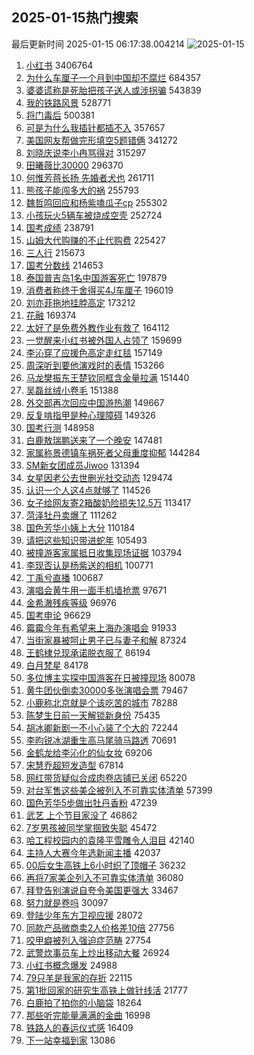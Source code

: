 ## 2025-01-15热门搜索 
最后更新时间 2025-01-15 06:17:38.004214 
![2025-01-15](https://imgs-storage.s3.us-east-005.backblazeb2.com/20250115/2025-01-15.png?versionId=4_z8fbbed132d73df8689c40f13_f101c6e5517e85847_d20250114_m221737_c005_v0501016_t0047_u01736893057978) 
1. [小红书](https://s.weibo.com/weibo?q=%E5%B0%8F%E7%BA%A2%E4%B9%A6&t=31&band_rank=1&Refer=top) 3406764
1. [为什么车厘子一个月到中国却不腐烂](https://s.weibo.com/weibo?q=%23%E4%B8%BA%E4%BB%80%E4%B9%88%E8%BD%A6%E5%8E%98%E5%AD%90%E4%B8%80%E4%B8%AA%E6%9C%88%E5%88%B0%E4%B8%AD%E5%9B%BD%E5%8D%B4%E4%B8%8D%E8%85%90%E7%83%82%23&t=31&band_rank=2&Refer=top) 684357
1. [婆婆谎称是死胎把孩子送人或涉拐骗](https://s.weibo.com/weibo?q=%23%E5%A9%86%E5%A9%86%E8%B0%8E%E7%A7%B0%E6%98%AF%E6%AD%BB%E8%83%8E%E6%8A%8A%E5%AD%A9%E5%AD%90%E9%80%81%E4%BA%BA%E6%88%96%E6%B6%89%E6%8B%90%E9%AA%97%23&t=31&band_rank=5&Refer=top) 543839
1. [我的铁路风景](https://s.weibo.com/weibo?q=%23%E6%88%91%E7%9A%84%E9%93%81%E8%B7%AF%E9%A3%8E%E6%99%AF%23&t=31&band_rank=3&Refer=top) 528771
1. [将门毒后](https://s.weibo.com/weibo?q=%E5%B0%86%E9%97%A8%E6%AF%92%E5%90%8E&t=31&band_rank=4&Refer=top) 500381
1. [可是为什么我插针都插不入](https://s.weibo.com/weibo?q=%23%E5%8F%AF%E6%98%AF%E4%B8%BA%E4%BB%80%E4%B9%88%E6%88%91%E6%8F%92%E9%92%88%E9%83%BD%E6%8F%92%E4%B8%8D%E5%85%A5%23&t=31&band_rank=43&Refer=top) 357657
1. [美国网友帮做完形填空5题错俩](https://s.weibo.com/weibo?q=%23%E7%BE%8E%E5%9B%BD%E7%BD%91%E5%8F%8B%E5%B8%AE%E5%81%9A%E5%AE%8C%E5%BD%A2%E5%A1%AB%E7%A9%BA5%E9%A2%98%E9%94%99%E4%BF%A9%23&t=31&band_rank=6&Refer=top) 341272
1. [刘晓庆说李小冉骂得对](https://s.weibo.com/weibo?q=%23%E5%88%98%E6%99%93%E5%BA%86%E8%AF%B4%E6%9D%8E%E5%B0%8F%E5%86%89%E9%AA%82%E5%BE%97%E5%AF%B9%23&t=31&band_rank=7&Refer=top) 315297
1. [田曦薇比30000](https://s.weibo.com/weibo?q=%23%E7%94%B0%E6%9B%A6%E8%96%87%E6%AF%9430000%23&t=31&band_rank=8&Refer=top) 296370
1. [何惟芳蒋长扬 先婚者犬也](https://s.weibo.com/weibo?q=%E4%BD%95%E6%83%9F%E8%8A%B3%E8%92%8B%E9%95%BF%E6%89%AC%20%E5%85%88%E5%A9%9A%E8%80%85%E7%8A%AC%E4%B9%9F&t=31&band_rank=9&Refer=top) 261711
1. [熊孩子能闯多大的祸](https://s.weibo.com/weibo?q=%23%E7%86%8A%E5%AD%A9%E5%AD%90%E8%83%BD%E9%97%AF%E5%A4%9A%E5%A4%A7%E7%9A%84%E7%A5%B8%23&t=31&band_rank=10&Refer=top) 255793
1. [魏哲鸣回应和杨紫嗑瓜子cp](https://s.weibo.com/weibo?q=%E9%AD%8F%E5%93%B2%E9%B8%A3%E5%9B%9E%E5%BA%94%E5%92%8C%E6%9D%A8%E7%B4%AB%E5%97%91%E7%93%9C%E5%AD%90cp&t=31&band_rank=11&Refer=top) 255302
1. [小孩玩火5辆车被烧成空壳](https://s.weibo.com/weibo?q=%23%E5%B0%8F%E5%AD%A9%E7%8E%A9%E7%81%AB5%E8%BE%86%E8%BD%A6%E8%A2%AB%E7%83%A7%E6%88%90%E7%A9%BA%E5%A3%B3%23&t=31&band_rank=12&Refer=top) 252724
1. [国考成绩](https://s.weibo.com/weibo?q=%E5%9B%BD%E8%80%83%E6%88%90%E7%BB%A9&t=31&band_rank=13&Refer=top) 238791
1. [山姆大代购赚的不止代购费](https://s.weibo.com/weibo?q=%23%E5%B1%B1%E5%A7%86%E5%A4%A7%E4%BB%A3%E8%B4%AD%E8%B5%9A%E7%9A%84%E4%B8%8D%E6%AD%A2%E4%BB%A3%E8%B4%AD%E8%B4%B9%23&t=31&band_rank=14&Refer=top) 225427
1. [三人行](https://s.weibo.com/weibo?q=%E4%B8%89%E4%BA%BA%E8%A1%8C&t=31&band_rank=15&Refer=top) 215673
1. [国考分数线](https://s.weibo.com/weibo?q=%E5%9B%BD%E8%80%83%E5%88%86%E6%95%B0%E7%BA%BF&t=31&band_rank=16&Refer=top) 214653
1. [泰国普吉岛1名中国游客死亡](https://s.weibo.com/weibo?q=%23%E6%B3%B0%E5%9B%BD%E6%99%AE%E5%90%89%E5%B2%9B1%E5%90%8D%E4%B8%AD%E5%9B%BD%E6%B8%B8%E5%AE%A2%E6%AD%BB%E4%BA%A1%23&t=31&band_rank=18&Refer=top) 197879
1. [消费者称终于舍得买4J车厘子](https://s.weibo.com/weibo?q=%23%E6%B6%88%E8%B4%B9%E8%80%85%E7%A7%B0%E7%BB%88%E4%BA%8E%E8%88%8D%E5%BE%97%E4%B9%B04J%E8%BD%A6%E5%8E%98%E5%AD%90%23&t=31&band_rank=17&Refer=top) 196019
1. [刘亦菲拖地挂脖高定](https://s.weibo.com/weibo?q=%23%E5%88%98%E4%BA%A6%E8%8F%B2%E6%8B%96%E5%9C%B0%E6%8C%82%E8%84%96%E9%AB%98%E5%AE%9A%23&t=31&band_rank=19&Refer=top) 173212
1. [花融](https://s.weibo.com/weibo?q=%E8%8A%B1%E8%9E%8D&t=31&band_rank=20&Refer=top) 169374
1. [太好了是免费外教作业有救了](https://s.weibo.com/weibo?q=%23%E5%A4%AA%E5%A5%BD%E4%BA%86%E6%98%AF%E5%85%8D%E8%B4%B9%E5%A4%96%E6%95%99%E4%BD%9C%E4%B8%9A%E6%9C%89%E6%95%91%E4%BA%86%23&t=31&band_rank=21&Refer=top) 164112
1. [一觉醒来小红书被外国人占领了](https://s.weibo.com/weibo?q=%23%E4%B8%80%E8%A7%89%E9%86%92%E6%9D%A5%E5%B0%8F%E7%BA%A2%E4%B9%A6%E8%A2%AB%E5%A4%96%E5%9B%BD%E4%BA%BA%E5%8D%A0%E9%A2%86%E4%BA%86%23&t=31&band_rank=22&Refer=top) 159699
1. [李沁穿了应援色高定走红毯](https://s.weibo.com/weibo?q=%23%E6%9D%8E%E6%B2%81%E7%A9%BF%E4%BA%86%E5%BA%94%E6%8F%B4%E8%89%B2%E9%AB%98%E5%AE%9A%E8%B5%B0%E7%BA%A2%E6%AF%AF%23&t=31&band_rank=23&Refer=top) 157149
1. [周深听到要他演戏时的表情](https://s.weibo.com/weibo?q=%E5%91%A8%E6%B7%B1%E5%90%AC%E5%88%B0%E8%A6%81%E4%BB%96%E6%BC%94%E6%88%8F%E6%97%B6%E7%9A%84%E8%A1%A8%E6%83%85&t=31&band_rank=24&Refer=top) 153266
1. [马龙樊振东王楚钦同框含金量拉满](https://s.weibo.com/weibo?q=%23%E9%A9%AC%E9%BE%99%E6%A8%8A%E6%8C%AF%E4%B8%9C%E7%8E%8B%E6%A5%9A%E9%92%A6%E5%90%8C%E6%A1%86%E5%90%AB%E9%87%91%E9%87%8F%E6%8B%89%E6%BB%A1%23&t=31&band_rank=25&Refer=top) 151440
1. [吴磊丝绒小卷毛](https://s.weibo.com/weibo?q=%E5%90%B4%E7%A3%8A%E4%B8%9D%E7%BB%92%E5%B0%8F%E5%8D%B7%E6%AF%9B&t=31&band_rank=26&Refer=top) 151388
1. [外交部再次回应中国游热潮](https://s.weibo.com/weibo?q=%23%E5%A4%96%E4%BA%A4%E9%83%A8%E5%86%8D%E6%AC%A1%E5%9B%9E%E5%BA%94%E4%B8%AD%E5%9B%BD%E6%B8%B8%E7%83%AD%E6%BD%AE%23&t=31&band_rank=10&Refer=top) 149667
1. [反复啃指甲是种心理障碍](https://s.weibo.com/weibo?q=%23%E5%8F%8D%E5%A4%8D%E5%95%83%E6%8C%87%E7%94%B2%E6%98%AF%E7%A7%8D%E5%BF%83%E7%90%86%E9%9A%9C%E7%A2%8D%23&t=31&band_rank=27&Refer=top) 149326
1. [国考行测](https://s.weibo.com/weibo?q=%E5%9B%BD%E8%80%83%E8%A1%8C%E6%B5%8B&t=31&band_rank=28&Refer=top) 148958
1. [白鹿敖瑞鹏送来了一个晚安](https://s.weibo.com/weibo?q=%23%E7%99%BD%E9%B9%BF%E6%95%96%E7%91%9E%E9%B9%8F%E9%80%81%E6%9D%A5%E4%BA%86%E4%B8%80%E4%B8%AA%E6%99%9A%E5%AE%89%23&t=31&band_rank=29&Refer=top) 147481
1. [家属称景德镇车祸死者父母重度抑郁](https://s.weibo.com/weibo?q=%23%E5%AE%B6%E5%B1%9E%E7%A7%B0%E6%99%AF%E5%BE%B7%E9%95%87%E8%BD%A6%E7%A5%B8%E6%AD%BB%E8%80%85%E7%88%B6%E6%AF%8D%E9%87%8D%E5%BA%A6%E6%8A%91%E9%83%81%23&t=31&band_rank=30&Refer=top) 144284
1. [SM新女团成员Jiwoo](https://s.weibo.com/weibo?q=SM%E6%96%B0%E5%A5%B3%E5%9B%A2%E6%88%90%E5%91%98Jiwoo&t=31&band_rank=31&Refer=top) 131394
1. [女星因老公去世删光社交动态](https://s.weibo.com/weibo?q=%23%E5%A5%B3%E6%98%9F%E5%9B%A0%E8%80%81%E5%85%AC%E5%8E%BB%E4%B8%96%E5%88%A0%E5%85%89%E7%A4%BE%E4%BA%A4%E5%8A%A8%E6%80%81%23&t=31&band_rank=32&Refer=top) 129474
1. [认识一个人这4点就够了](https://s.weibo.com/weibo?q=%23%E8%AE%A4%E8%AF%86%E4%B8%80%E4%B8%AA%E4%BA%BA%E8%BF%994%E7%82%B9%E5%B0%B1%E5%A4%9F%E4%BA%86%23&t=31&band_rank=33&Refer=top) 114526
1. [女子给网友寄2箱酸奶险损失12.5万](https://s.weibo.com/weibo?q=%23%E5%A5%B3%E5%AD%90%E7%BB%99%E7%BD%91%E5%8F%8B%E5%AF%842%E7%AE%B1%E9%85%B8%E5%A5%B6%E9%99%A9%E6%8D%9F%E5%A4%B112.5%E4%B8%87%23&t=31&band_rank=34&Refer=top) 113417
1. [菏泽牡丹卖爆了](https://s.weibo.com/weibo?q=%23%E8%8F%8F%E6%B3%BD%E7%89%A1%E4%B8%B9%E5%8D%96%E7%88%86%E4%BA%86%23&t=31&band_rank=35&Refer=top) 111262
1. [国色芳华小姨上大分](https://s.weibo.com/weibo?q=%E5%9B%BD%E8%89%B2%E8%8A%B3%E5%8D%8E%E5%B0%8F%E5%A7%A8%E4%B8%8A%E5%A4%A7%E5%88%86&t=31&band_rank=36&Refer=top) 110184
1. [请把这些知识带进蛇年](https://s.weibo.com/weibo?q=%23%E8%AF%B7%E6%8A%8A%E8%BF%99%E4%BA%9B%E7%9F%A5%E8%AF%86%E5%B8%A6%E8%BF%9B%E8%9B%87%E5%B9%B4%23&t=31&band_rank=37&Refer=top) 105493
1. [被撞游客家属抵日收集现场证据](https://s.weibo.com/weibo?q=%23%E8%A2%AB%E6%92%9E%E6%B8%B8%E5%AE%A2%E5%AE%B6%E5%B1%9E%E6%8A%B5%E6%97%A5%E6%94%B6%E9%9B%86%E7%8E%B0%E5%9C%BA%E8%AF%81%E6%8D%AE%23&t=31&band_rank=18&Refer=top) 103794
1. [李现否认是杨紫送的相机](https://s.weibo.com/weibo?q=%23%E6%9D%8E%E7%8E%B0%E5%90%A6%E8%AE%A4%E6%98%AF%E6%9D%A8%E7%B4%AB%E9%80%81%E7%9A%84%E7%9B%B8%E6%9C%BA%23&t=31&band_rank=38&Refer=top) 100771
1. [丁禹兮直播](https://s.weibo.com/weibo?q=%23%E4%B8%81%E7%A6%B9%E5%85%AE%E7%9B%B4%E6%92%AD%23&t=31&band_rank=39&Refer=top) 100687
1. [演唱会黄牛用一面手机墙抢票](https://s.weibo.com/weibo?q=%23%E6%BC%94%E5%94%B1%E4%BC%9A%E9%BB%84%E7%89%9B%E7%94%A8%E4%B8%80%E9%9D%A2%E6%89%8B%E6%9C%BA%E5%A2%99%E6%8A%A2%E7%A5%A8%23&t=31&band_rank=40&Refer=top) 97671
1. [金希澈残疾等级](https://s.weibo.com/weibo?q=%23%E9%87%91%E5%B8%8C%E6%BE%88%E6%AE%8B%E7%96%BE%E7%AD%89%E7%BA%A7%23&t=31&band_rank=41&Refer=top) 96976
1. [国考申论](https://s.weibo.com/weibo?q=%E5%9B%BD%E8%80%83%E7%94%B3%E8%AE%BA&t=31&band_rank=42&Refer=top) 96629
1. [霉霉今年有希望来上海办演唱会](https://s.weibo.com/weibo?q=%23%E9%9C%89%E9%9C%89%E4%BB%8A%E5%B9%B4%E6%9C%89%E5%B8%8C%E6%9C%9B%E6%9D%A5%E4%B8%8A%E6%B5%B7%E5%8A%9E%E6%BC%94%E5%94%B1%E4%BC%9A%23&t=31&band_rank=44&Refer=top) 91933
1. [当街家暴被呵止男子已与妻子和解](https://s.weibo.com/weibo?q=%23%E5%BD%93%E8%A1%97%E5%AE%B6%E6%9A%B4%E8%A2%AB%E5%91%B5%E6%AD%A2%E7%94%B7%E5%AD%90%E5%B7%B2%E4%B8%8E%E5%A6%BB%E5%AD%90%E5%92%8C%E8%A7%A3%23&t=31&band_rank=9&Refer=top) 87324
1. [王鹤棣兑现承诺脱衣服了](https://s.weibo.com/weibo?q=%23%E7%8E%8B%E9%B9%A4%E6%A3%A3%E5%85%91%E7%8E%B0%E6%89%BF%E8%AF%BA%E8%84%B1%E8%A1%A3%E6%9C%8D%E4%BA%86%23&t=31&band_rank=45&Refer=top) 86194
1. [白月梵星](https://s.weibo.com/weibo?q=%E7%99%BD%E6%9C%88%E6%A2%B5%E6%98%9F&t=31&band_rank=46&Refer=top) 84178
1. [多位博主实探中国游客在日被撞现场](https://s.weibo.com/weibo?q=%23%E5%A4%9A%E4%BD%8D%E5%8D%9A%E4%B8%BB%E5%AE%9E%E6%8E%A2%E4%B8%AD%E5%9B%BD%E6%B8%B8%E5%AE%A2%E5%9C%A8%E6%97%A5%E8%A2%AB%E6%92%9E%E7%8E%B0%E5%9C%BA%23&t=31&band_rank=47&Refer=top) 80078
1. [黄牛团伙倒卖30000多张演唱会票](https://s.weibo.com/weibo?q=%23%E9%BB%84%E7%89%9B%E5%9B%A2%E4%BC%99%E5%80%92%E5%8D%9630000%E5%A4%9A%E5%BC%A0%E6%BC%94%E5%94%B1%E4%BC%9A%E7%A5%A8%23&t=31&band_rank=48&Refer=top) 79467
1. [小鹿称北京就是个该吃苦的城市](https://s.weibo.com/weibo?q=%23%E5%B0%8F%E9%B9%BF%E7%A7%B0%E5%8C%97%E4%BA%AC%E5%B0%B1%E6%98%AF%E4%B8%AA%E8%AF%A5%E5%90%83%E8%8B%A6%E7%9A%84%E5%9F%8E%E5%B8%82%23&t=31&band_rank=15&Refer=top) 78288
1. [陈梦生日前一天解锁新身份](https://s.weibo.com/weibo?q=%E9%99%88%E6%A2%A6%E7%94%9F%E6%97%A5%E5%89%8D%E4%B8%80%E5%A4%A9%E8%A7%A3%E9%94%81%E6%96%B0%E8%BA%AB%E4%BB%BD&t=31&band_rank=25&Refer=top) 75435
1. [胡冰卿新剧一不小心装了个大的](https://s.weibo.com/weibo?q=%E8%83%A1%E5%86%B0%E5%8D%BF%E6%96%B0%E5%89%A7%E4%B8%80%E4%B8%8D%E5%B0%8F%E5%BF%83%E8%A3%85%E4%BA%86%E4%B8%AA%E5%A4%A7%E7%9A%84&t=31&band_rank=49&Refer=top) 72244
1. [李昀锐冰湖重生高马尾骑马路透](https://s.weibo.com/weibo?q=%23%E6%9D%8E%E6%98%80%E9%94%90%E5%86%B0%E6%B9%96%E9%87%8D%E7%94%9F%E9%AB%98%E9%A9%AC%E5%B0%BE%E9%AA%91%E9%A9%AC%E8%B7%AF%E9%80%8F%23&t=31&band_rank=34&Refer=top) 70691
1. [金鹤龙给李沁化的仙女妆](https://s.weibo.com/weibo?q=%23%E9%87%91%E9%B9%A4%E9%BE%99%E7%BB%99%E6%9D%8E%E6%B2%81%E5%8C%96%E7%9A%84%E4%BB%99%E5%A5%B3%E5%A6%86%23&t=31&band_rank=50&Refer=top) 69206
1. [宋慧乔超短发造型](https://s.weibo.com/weibo?q=%23%E5%AE%8B%E6%85%A7%E4%B9%94%E8%B6%85%E7%9F%AD%E5%8F%91%E9%80%A0%E5%9E%8B%23&t=31&band_rank=29&Refer=top) 67814
1. [网红带货疑似合成肉卷店铺已关闭](https://s.weibo.com/weibo?q=%23%E7%BD%91%E7%BA%A2%E5%B8%A6%E8%B4%A7%E7%96%91%E4%BC%BC%E5%90%88%E6%88%90%E8%82%89%E5%8D%B7%E5%BA%97%E9%93%BA%E5%B7%B2%E5%85%B3%E9%97%AD%23&t=31&band_rank=12&Refer=top) 65220
1. [对台军售这些美企被列入不可靠实体清单](https://s.weibo.com/weibo?q=%23%E5%AF%B9%E5%8F%B0%E5%86%9B%E5%94%AE%E8%BF%99%E4%BA%9B%E7%BE%8E%E4%BC%81%E8%A2%AB%E5%88%97%E5%85%A5%E4%B8%8D%E5%8F%AF%E9%9D%A0%E5%AE%9E%E4%BD%93%E6%B8%85%E5%8D%95%23&t=31&band_rank=15&Refer=top) 57399
1. [国色芳华5步做出牡丹香粉](https://s.weibo.com/weibo?q=%23%E5%9B%BD%E8%89%B2%E8%8A%B3%E5%8D%8E5%E6%AD%A5%E5%81%9A%E5%87%BA%E7%89%A1%E4%B8%B9%E9%A6%99%E7%B2%89%23&t=31&band_rank=10&Refer=top) 47239
1. [武艺 上个节目家没了](https://s.weibo.com/weibo?q=%E6%AD%A6%E8%89%BA%20%E4%B8%8A%E4%B8%AA%E8%8A%82%E7%9B%AE%E5%AE%B6%E6%B2%A1%E4%BA%86&t=31&band_rank=46&Refer=top) 46862
1. [7岁男孩被同学掌掴致失聪](https://s.weibo.com/weibo?q=%237%E5%B2%81%E7%94%B7%E5%AD%A9%E8%A2%AB%E5%90%8C%E5%AD%A6%E6%8E%8C%E6%8E%B4%E8%87%B4%E5%A4%B1%E8%81%AA%23&t=31&band_rank=23&Refer=top) 45472
1. [哈工程校园内的袁隆平雪雕令人泪目](https://s.weibo.com/weibo?q=%23%E5%93%88%E5%B7%A5%E7%A8%8B%E6%A0%A1%E5%9B%AD%E5%86%85%E7%9A%84%E8%A2%81%E9%9A%86%E5%B9%B3%E9%9B%AA%E9%9B%95%E4%BB%A4%E4%BA%BA%E6%B3%AA%E7%9B%AE%23&t=31&band_rank=14&Refer=top) 42140
1. [主持人大赛今年选新闻主播](https://s.weibo.com/weibo?q=%23%E4%B8%BB%E6%8C%81%E4%BA%BA%E5%A4%A7%E8%B5%9B%E4%BB%8A%E5%B9%B4%E9%80%89%E6%96%B0%E9%97%BB%E4%B8%BB%E6%92%AD%23&t=31&band_rank=22&Refer=top) 42037
1. [00后女生高铁上6小时织了顶帽子](https://s.weibo.com/weibo?q=%2300%E5%90%8E%E5%A5%B3%E7%94%9F%E9%AB%98%E9%93%81%E4%B8%8A6%E5%B0%8F%E6%97%B6%E7%BB%87%E4%BA%86%E9%A1%B6%E5%B8%BD%E5%AD%90%23&t=31&band_rank=27&Refer=top) 36232
1. [再将7家美企列入不可靠实体清单](https://s.weibo.com/weibo?q=%23%E5%86%8D%E5%B0%867%E5%AE%B6%E7%BE%8E%E4%BC%81%E5%88%97%E5%85%A5%E4%B8%8D%E5%8F%AF%E9%9D%A0%E5%AE%9E%E4%BD%93%E6%B8%85%E5%8D%95%23&t=31&band_rank=28&Refer=top) 36080
1. [拜登告别演说自夸令美国更强大](https://s.weibo.com/weibo?q=%23%E6%8B%9C%E7%99%BB%E5%91%8A%E5%88%AB%E6%BC%94%E8%AF%B4%E8%87%AA%E5%A4%B8%E4%BB%A4%E7%BE%8E%E5%9B%BD%E6%9B%B4%E5%BC%BA%E5%A4%A7%23&t=31&band_rank=10&Refer=top) 33467
1. [努力就是卷吗](https://s.weibo.com/weibo?q=%23%E5%8A%AA%E5%8A%9B%E5%B0%B1%E6%98%AF%E5%8D%B7%E5%90%97%23&t=31&band_rank=20&Refer=top) 30097
1. [登陆少年东方卫视应援](https://s.weibo.com/weibo?q=%23%E7%99%BB%E9%99%86%E5%B0%91%E5%B9%B4%E4%B8%9C%E6%96%B9%E5%8D%AB%E8%A7%86%E5%BA%94%E6%8F%B4%23&t=31&band_rank=45&Refer=top) 28072
1. [同款产品微商卖2人价格差10倍](https://s.weibo.com/weibo?q=%23%E5%90%8C%E6%AC%BE%E4%BA%A7%E5%93%81%E5%BE%AE%E5%95%86%E5%8D%962%E4%BA%BA%E4%BB%B7%E6%A0%BC%E5%B7%AE10%E5%80%8D%23&t=31&band_rank=24&Refer=top) 27756
1. [咬甲癖被列入强迫症范畴](https://s.weibo.com/weibo?q=%23%E5%92%AC%E7%94%B2%E7%99%96%E8%A2%AB%E5%88%97%E5%85%A5%E5%BC%BA%E8%BF%AB%E7%97%87%E8%8C%83%E7%95%B4%23&t=31&band_rank=50&Refer=top) 27754
1. [武警炊事员车上炒出移动大餐](https://s.weibo.com/weibo?q=%23%E6%AD%A6%E8%AD%A6%E7%82%8A%E4%BA%8B%E5%91%98%E8%BD%A6%E4%B8%8A%E7%82%92%E5%87%BA%E7%A7%BB%E5%8A%A8%E5%A4%A7%E9%A4%90%23&t=31&band_rank=25&Refer=top) 26924
1. [小红书概念爆发](https://s.weibo.com/weibo?q=%23%E5%B0%8F%E7%BA%A2%E4%B9%A6%E6%A6%82%E5%BF%B5%E7%88%86%E5%8F%91%23&t=31&band_rank=49&Refer=top) 24988
1. [79只羊是我家的存折](https://s.weibo.com/weibo?q=%2379%E5%8F%AA%E7%BE%8A%E6%98%AF%E6%88%91%E5%AE%B6%E7%9A%84%E5%AD%98%E6%8A%98%23&t=31&band_rank=23&Refer=top) 22115
1. [第1批回家的研究生高铁上做针线活](https://s.weibo.com/weibo?q=%23%E7%AC%AC1%E6%89%B9%E5%9B%9E%E5%AE%B6%E7%9A%84%E7%A0%94%E7%A9%B6%E7%94%9F%E9%AB%98%E9%93%81%E4%B8%8A%E5%81%9A%E9%92%88%E7%BA%BF%E6%B4%BB%23&t=31&band_rank=36&Refer=top) 21777
1. [白鹿拍了拍你的小脑袋](https://s.weibo.com/weibo?q=%23%E7%99%BD%E9%B9%BF%E6%8B%8D%E4%BA%86%E6%8B%8D%E4%BD%A0%E7%9A%84%E5%B0%8F%E8%84%91%E8%A2%8B%23&t=31&band_rank=45&Refer=top) 18264
1. [那些听完能量满满的金曲](https://s.weibo.com/weibo?q=%E9%82%A3%E4%BA%9B%E5%90%AC%E5%AE%8C%E8%83%BD%E9%87%8F%E6%BB%A1%E6%BB%A1%E7%9A%84%E9%87%91%E6%9B%B2&t=31&band_rank=49&Refer=top) 16998
1. [铁路人的春运仪式感](https://s.weibo.com/weibo?q=%23%E9%93%81%E8%B7%AF%E4%BA%BA%E7%9A%84%E6%98%A5%E8%BF%90%E4%BB%AA%E5%BC%8F%E6%84%9F%23&t=31&band_rank=37&Refer=top) 16409
1. [下一站幸福到家](https://s.weibo.com/weibo?q=%23%E4%B8%8B%E4%B8%80%E7%AB%99%E5%B9%B8%E7%A6%8F%E5%88%B0%E5%AE%B6%23&t=31&band_rank=49&Refer=top) 13086
